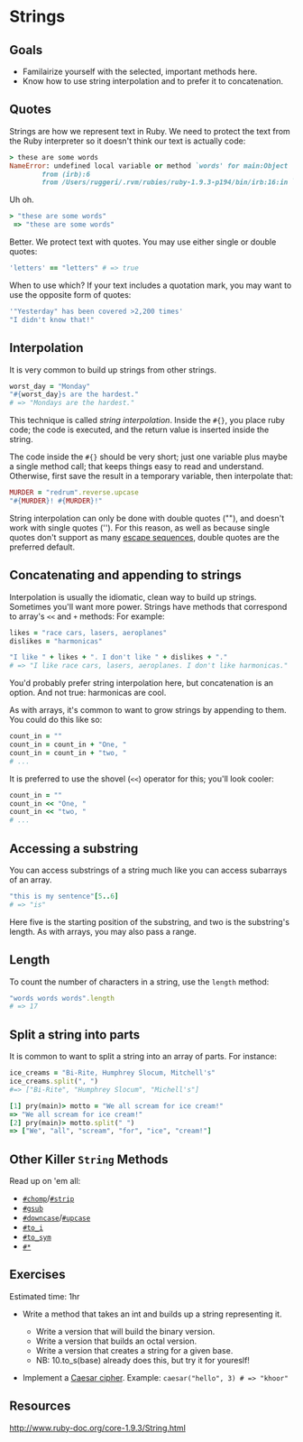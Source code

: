 # Strings

## Goals

* Familairize yourself with the selected, important methods here.
* Know how to use string interpolation and to prefer it to
  concatenation.

## Quotes

Strings are how we represent text in Ruby. We need to protect the text
from the Ruby interpreter so it doesn't think our text is actually
code:

```ruby
> these are some words
NameError: undefined local variable or method `words' for main:Object
        from (irb):6
        from /Users/ruggeri/.rvm/rubies/ruby-1.9.3-p194/bin/irb:16:in `<main>'
```

Uh oh.

```ruby
> "these are some words"
 => "these are some words"
```

Better. We protect text with quotes. You may use either single or
double quotes:

```ruby
'letters' == "letters" # => true
```

When to use which? If your text includes a quotation mark, you may
want to use the opposite form of quotes:

```ruby
'"Yesterday" has been covered >2,200 times'
"I didn't know that!"
```

## Interpolation

It is very common to build up strings from other strings.

```ruby
worst_day = "Monday"
"#{worst_day}s are the hardest."
# => "Mondays are the hardest."
```

This technique is called *string interpolation*. Inside the `#{}`, you place
ruby code; the code is executed, and the return value is inserted
inside the string.

The code inside the `#{}` should be very short; just one variable plus
maybe a single method call; that keeps things easy to read and
understand. Otherwise, first save the result in a temporary variable,
then interpolate that:

```ruby
MURDER = "redrum".reverse.upcase
"#{MURDER}! #{MURDER}!"
```

String interpolation can only be done with double quotes (""), and
doesn't work with single quotes (''). For this reason, as well as
because single quotes don't support as many
[escape sequences](http://en.wikibooks.org/wiki/Ruby_Programming/Strings#Escape_sequences),
double quotes are the preferred default.

## Concatenating and appending to strings

Interpolation is usually the idiomatic, clean way to build up
strings. Sometimes you'll want more power. Strings have methods that
correspond to array's `<<` and `+` methods: For example:

```ruby
likes = "race cars, lasers, aeroplanes"
dislikes = "harmonicas"

"I like " + likes + ". I don't like " + dislikes + "."
# => "I like race cars, lasers, aeroplanes. I don't like harmonicas."
```

You'd probably prefer string interpolation here, but concatenation is
an option. And not true: harmonicas are cool.

As with arrays, it's common to want to grow strings by appending to
them. You could do this like so:

```ruby
count_in = ""
count_in = count_in + "One, "
count_in = count_in + "two, "
# ...
```

It is preferred to use the shovel (`<<`) operator for this; you'll
look cooler:

```ruby
count_in = ""
count_in << "One, "
count_in << "two, "
# ...
```

## Accessing a substring

You can access substrings of a string much like you can access
subarrays of an array.

```ruby
"this is my sentence"[5..6]
# => "is"
```

Here five is the starting position of the substring, and two is the
substring's length. As with arrays, you may also pass a range.

## Length

To count the number of characters in a string, use the `length`
method:

```ruby
"words words words".length
# => 17
```

## Split a string into parts

It is common to want to split a string into an array of parts. For
instance:

```ruby
ice_creams = "Bi-Rite, Humphrey Slocum, Mitchell's"
ice_creams.split(", ")
#=> ["Bi-Rite", "Humphrey Slocum", "Michell's"]

[1] pry(main)> motto = "We all scream for ice cream!"
=> "We all scream for ice cream!"
[2] pry(main)> motto.split(" ")
=> ["We", "all", "scream", "for", "ice", "cream!"]
```

## Other Killer `String` Methods

Read up on 'em all:

* [`#chomp`][chomp-doc]/[`#strip`][strip-doc]
* [`#gsub`][gsub-doc]
* [`#downcase`][downcase-doc]/[`#upcase`][upcase-doc]
* [`#to_i`][to_i-doc]
* [`#to_sym`][to_sym-doc]
* [`#*`][times-doc]

[chomp-doc]: http://www.ruby-doc.org/core-1.9.3/String.html#method-i-chomp
[strip-doc]: http://www.ruby-doc.org/core-1.9.3/String.html#method-i-strip
[gsub-doc]: http://www.ruby-doc.org/core-1.9.3/String.html#method-i-gsub
[downcase-doc]: http://www.ruby-doc.org/core-1.9.3/String.html#method-i-downcase
[upcase-doc]: http://www.ruby-doc.org/core-1.9.3/String.html#method-i-upcase
[to_i-doc]: http://www.ruby-doc.org/core-1.9.3/String.html#method-i-to_i
[to_sym-doc]: http://www.ruby-doc.org/core-1.9.3/String.html#method-i-to_sym
[times-doc]: http://www.ruby-doc.org/core-1.9.3/String.html#method-i-2A

## Exercises

Estimated time: 1hr

* Write a method that takes an int and builds up a string representing
  it.
  * Write a version that will build the binary version.
  * Write a version that builds an octal version.
  * Write a version that creates a string for a given base.
  * NB: 10.to_s(base) already does this, but try it for youreslf!
  
* Implement a [Caesar cipher](http://en.wikipedia.org/wiki/Caesar_cipher).
  Example: `caesar("hello", 3) # => "khoor"`

## Resources
http://www.ruby-doc.org/core-1.9.3/String.html
